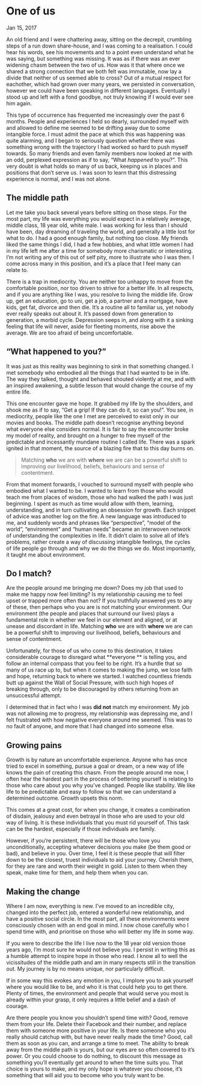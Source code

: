 <!--
title: One of us
date: 15-01-2017
-->

# One of us
<time> Jan 15, 2017 </time>
 
An old friend and I were chattering away, sitting on the decrepit, crumbling steps of a run down share-house, and I was coming to a realisation. I could hear his words, see his movements and to a point even understand what he was saying, but something was missing. It was as if there was an ever widening chasm between the two of us. How was it that where once we shared a strong connection that we both felt was immutable, now lay a divide that neither of us seemed able to cross? Out of a mutual respect for eachother, which had grown over many years, we persisted in conversation, however we could have been speaking in different languages. Eventually I stood up and left with a fond goodbye, not truly knowing if I would ever see him again.

This type of occurrence has frequented me increasingly over the past 6 months. People and experiences I held so dearly, surrounded myself with and allowed to define me seemed to be drifting away due to some intangible force. I must admit the pace at which this was happening was quite alarming, and I began to seriously question whether there was something wrong with the trajectory I had worked so hard to push myself towards. So many friends and even family members now looked at me with an odd, perplexed expression as if to say, “What *happened* to you?”. This very doubt is what holds so many of us back, keeping us in places and positions that don’t serve us. I was soon to learn that this distressing experience is normal, and I was not alone.

## The middle path
Let me take you back several years before sitting on those steps. For the most part, my life was everything you would expect in a relatively average, middle class, 18 year old, white male. I was working for less than I should have been, day dreaming of traveling the world, and generally a little lost for what to do. I had a good enough family, but nothing too close. My friends liked the same things I did, I had a few hobbies, and what little women I had in my life left me after a time for somebody more charismatic or interesting. I’m not writing any of this out of self pity, more to illustrate who I was then. I come across many in this position, and it’s a place that I feel many can relate to. 

There is a trap in mediocrity. You are neither too unhappy to move from the comfortable position, nor too driven to strive for a better life. In all respects, and if you are anything like I was, you resolve to living the middle life. Grow up, get an education, go to uni, get a job, a partner and a mortgage, have kids, get fat, divorce and then die. It’s a routine all to familiar us, yet nobody ever really speaks out about it. It’s passed down from generation to generation, a morbid cycle. Depression seeps in, and along with it a sinking feeling that life will never, aside for fleeting moments, rise above the average. We are too afraid of being uncomfortable.

## “What happened to you?”
It was just as this reality was beginning to sink in that something changed. I met somebody who embodied all the things that I had wanted to be in life. The way they talked, thought and behaved shouted violently at me, and with an inspired awakening, a subtle lesson that would change the course of my entire life. 

This one encounter gave me hope. It grabbed my life by the shoulders, and shook me as if to say, “Get a grip! If they can do it, so can you!”. You see, in mediocrity, people like the one I met are perceived to exist only in our movies and books. The middle path doesn’t recognise anything beyond what everyone else considers normal. It is fair to say the encounter broke my model of reality, and brought on a hunger to free myself of the predictable and incessantly mundane routine I called life. There was a spark ignited in that moment, the source of a blazing fire that to this day burns on.

> Matching **who** we are with **where** we are can be a powerful shift to improving our livelihood, beliefs, behaviours and sense of contentment. 

From that moment forwards, I vouched to surround myself with people who embodied what I wanted to be. I wanted to learn from those who would teach me from places of wisdom, those who had walked the path I was just beginning. I spent as much as time would allow with them, learning, understanding, and in turn cultivating an obsession for growth. Each snippet of advice was another log on the fire. A new language was introduced to me, and suddenly words and phrases like “perspective”, “model of the world”, “environment” and “human needs” became an interwoven network of understanding the complexities in life. It didn’t claim to solve all of life’s problems, rather create a way of discussing intangible feelings, the cycles of life people go through and why we do the things we do. Most importantly, it taught me about environment. 

## Do I match?
Are the people around me bringing me down? Does my job that used to make me happy now feel limiting? Is my relationship causing me to feel upset or trapped more often than not? If you truthfully answered yes to any of these, then perhaps who you are is not matching your environment. Our environment (the people and places that surround our lives) plays a fundamental role in whether we feel in our element and aligned, or at unease and discordant in life. Matching **who** we are with **where** we are can be a powerful shift to improving our livelihood, beliefs, behaviours and sense of contentment. 

Unfortunately, for those of us who come to this destination, it takes  considerable courage to disregard what **everyone ** is telling you, and follow an internal compass that you feel to be right. It’s a hurdle that so many of us race up to, but when it comes to making the jump, we lose faith and hope, returning back to where we started. I watched countless friends butt up against the Wall of Social Pressure, with such high hopes of breaking through, only to be discouraged by others returning from an unsuccessful attempt.

I determined that in fact who I was **did not** match my environment. My job was not allowing me to progress, my relationship was depressing me, and I felt frustrated with how negative everyone around me seemed. This was to no fault of anyone, and more that I had changed into someone else.

## Growing pains
Growth is by nature an uncomfortable experience. Anyone who has once tried to excel in something, pursue a goal or dream, or a new way of life knows the pain of creating this chasm. From the people around me now, I often hear the hardest part in the process of bettering yourself is relating to those who care about you why you’ve changed. People like stability. We like life to be predictable and easy to follow so that we can understand a determined outcome. Growth upsets this norm. 

This comes at a great cost, for when you change, it creates a combination of disdain, jealousy and even betrayal in those who are used to your old way of living. It is these individuals that you must rid yourself of. This task can be the hardest, especially if those individuals are family.

However, if you’re persistent, there will be those who love you unconditionally, accepting whatever decisions you make (be them good or bad), and believe in you. Over time, I feel it is these people that will filter down to be the closest, truest individuals to aid your journey. Cherish them, for they are rare and worth their weight in gold. Listen to them when they speak, make time for them, and help them when you can.

## Making the change
Where I am now, everything is new. I’ve moved to an incredible city, changed into the perfect job, entered a wonderful new relationship, and have a positive social circle. In the most part, all these environments were consciously chosen with an end goal in mind. I now chose carefully who I spend time with, and prioritise on those who will better my life in some way.

If you were to describe the life I live now to the 18 year old version those years ago, I’m most sure he would not believe you. I persist in writing this as a humble attempt to inspire hope in those who read. I know all to well the vicissitudes of the middle path and am in many respects still in the transition out. My journey is by no means unique, nor particularly difficult.

If in some way this evokes any emotion in you, I implore you to ask yourself where you would like to be, and who it is that could help you to get there. Plenty of times, the environment and people that would serve you most is already within your grasp, it only requires a little belief and a dash of courage. 

Are there people you know you shouldn’t spend time with? Good, remove them from your life. Delete their Facebook and their number, and replace them with someone more positive in your life. Is there someone who you really should catchup with, but have never really made the time? Good, call them as soon as you can, and arrange a time to meet. The ability to break away from the middle path is yours, but our eyes are so often covered to it’s power. Or you could choose to do nothing, to discount this message as something you’ll eventually get around to when the time suits you. That choice is yours to make, and my only hope is whatever you choose, it’s something that will aid you to become who you truly want to be.
